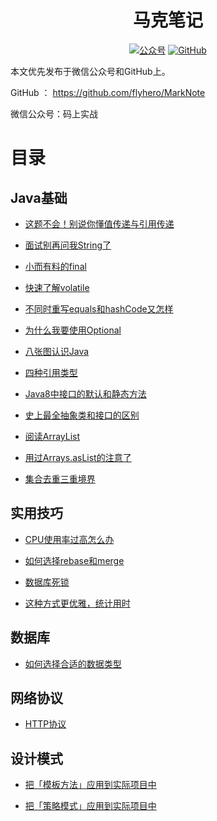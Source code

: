 <h1 align="center">马克笔记</h1>

<p align="center">
  <a href="#公众号"><img src="https://img.shields.io/badge/%E5%85%AC%E4%BC%97%E5%8F%B7-码上实战-brigthgreen.svg" alt="公众号"></a>
  <a href="https://github.com/flyhero/MarkNote"><img src="https://img.shields.io/github/stars/flyhero/notebook.svg?style=social" alt="GitHub"></a>
    
</p>

本文优先发布于微信公众号和GitHub上。

GitHub ： https://github.com/flyhero/MarkNote

微信公众号：码上实战


# 目录

## Java基础

- [这题不会！别说你懂值传递与引用传递](Java基础/Java值传递/这题不会！别说你懂值传递与引用传递.md)

- [面试别再问我String了](Java基础/String类详解/面试别再问我String了.md)

- [小而有料的final](Java基础/final关键字/小而有料的final.md)

- [快速了解volatile](Java基础/volatile关键字/volatile.md)

- [不同时重写equals和hashCode又怎样](Java基础/equals和hashCode/不同时重写equals和hashCode又怎样!.md)

- [为什么我要使用Optional](Java基础/为什么我要使用Optional/Optional.md)

- [八张图认识Java](Java基础/八张图认识Java/八图认Java.md)

- [四种引用类型](Java基础/四种引用类型/强、软、弱、虚引用的区别和使用.md)

- [Java8中接口的默认和静态方法](Java基础/抽象类和接口的区别/Java8接口的默认和静态方法.md)

- [史上最全抽象类和接口的区别](Java基础/抽象类和接口的区别/抽象类和接口的区别.md)

- [阅读ArrayList](Java基础/源码阅读/读ArrayList.md)

- [用过Arrays.asList的注意了](Java基础/错用Arrays.asList/用过Arrays.asList的注意了.md)

- [集合去重三重境界](Java基础/集合去重三重境界/集合去重三重境界.md)

## 实用技巧

- [CPU使用率过高怎么办](实用技巧/CPU使用率过高/CPU使用率过高怎么办.md)

- [如何选择rebase和merge](实用技巧/git/rebase和merge.md)

- [数据库死锁](实用技巧/数据库死锁/数据库死锁.md)

- [这种方式更优雅，统计用时](实用技巧/统计用时/这种方式更优雅，统计用时.md)

## 数据库

- [如何选择合适的数据类型](数据库/数据类型选择/如何选择合适的数据类型.md)

## 网络协议

- [HTTP协议](网络协议/HTTP/一个HTTP打趴80%25面试者.md)

## 设计模式

- [把「模板方法」应用到实际项目中](设计模式/模板方法/把「模板方法」应用到实际项目中.md)

- [把「策略模式」应用到实际项目中](设计模式/策略模式/把「策略模式」应用到实际项目中.md)